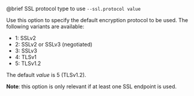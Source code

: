 

@brief SSL protocol type to use
`--ssl.protocol value`

Use this option to specify the default encryption protocol to be used.
The following variants are available:
- 1: SSLv2
- 2: SSLv2 or SSLv3 (negotiated)
- 3: SSLv3
- 4: TLSv1
- 5: TLSv1.2

The default *value* is 5 (TLSv1.2).

**Note**: this option is only relevant if at least one SSL endpoint is
used.


